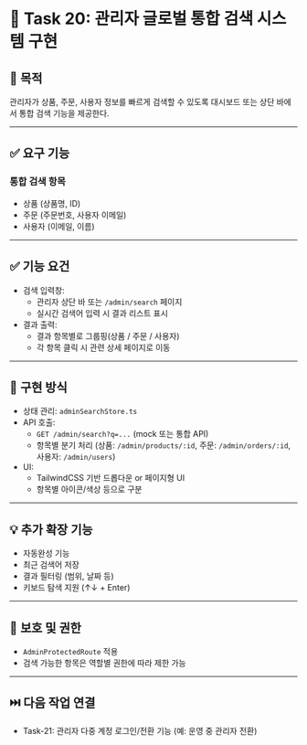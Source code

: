 
# 🧾 Task 20: 관리자 글로벌 통합 검색 시스템 구현

## 📌 목적
관리자가 상품, 주문, 사용자 정보를 빠르게 검색할 수 있도록 대시보드 또는 상단 바에서 통합 검색 기능을 제공한다.

---

## ✅ 요구 기능

### 통합 검색 항목
- 상품 (상품명, ID)
- 주문 (주문번호, 사용자 이메일)
- 사용자 (이메일, 이름)

---

## ✅ 기능 요건

- 검색 입력창:
  - 관리자 상단 바 또는 `/admin/search` 페이지
  - 실시간 검색어 입력 시 결과 리스트 표시
- 결과 출력:
  - 결과 항목별로 그룹핑(상품 / 주문 / 사용자)
  - 각 항목 클릭 시 관련 상세 페이지로 이동

---

## 🧱 구현 방식

- 상태 관리: `adminSearchStore.ts`
- API 호출:
  - `GET /admin/search?q=...` (mock 또는 통합 API)
  - 항목별 분기 처리 (상품: `/admin/products/:id`, 주문: `/admin/orders/:id`, 사용자: `/admin/users`)
- UI:
  - TailwindCSS 기반 드롭다운 or 페이지형 UI
  - 항목별 아이콘/색상 등으로 구분

---

## 💡 추가 확장 기능

- 자동완성 기능
- 최근 검색어 저장
- 결과 필터링 (범위, 날짜 등)
- 키보드 탐색 지원 (↑↓ + Enter)

---

## 🔐 보호 및 권한

- `AdminProtectedRoute` 적용
- 검색 가능한 항목은 역할별 권한에 따라 제한 가능

---

## ⏭️ 다음 작업 연결

- Task-21: 관리자 다중 계정 로그인/전환 기능 (예: 운영 중 관리자 전환)
